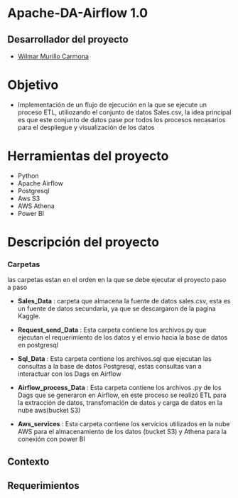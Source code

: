 # Apache-DA-Airflow 1.0 

 

## Desarrollador del proyecto 

- [Wilmar Murillo Carmona](https://github.com/murillowilmar1) 

# Objetivo

- Implementación de un flujo de ejecución en la que se ejecute un proceso ETL, utiliozando el conjunto de datos Sales.csv, la idea principal es que este conjunto de datos pase por todos los procesos necasarios para el despliegue y  visualización de los datos 



# Herramientas del proyecto 
- Python 
- Apache Airflow 
- Postgresql 
- Aws S3 
- AWS Athena 
- Power BI


# Descripción del proyecto  

### Carpetas 
las carpetas estan en el orden en la que se debe ejecutar el proyecto paso a paso

- **Sales_Data** : carpeta que almacena la fuente de datos sales.csv, esta es un fuente de datos  secundaria, ya que se descargaron de la pagina Kaggle. 

- **Request_send_Data** : Esta carpeta contiene los archivos.py que ejecutan el requerimiento de los datos y el envio hacia la base de datos en postgresql

- **Sql_Data** : Esta carpeta contiene los archivos.sql que ejecutan las consultas a la base de datos Postgresql, estas consultas van a interactuar con los Dags en Airflow  

- **Airflow_process_Data** : Esta carpeta contiene los archivos .py de los Dags que se generaron en Airflow, en este proceso se realizó ETL para la extracción de datos, transfomación de datos y carga de datos en la nube aws(bucket S3)


- **Aws_services** : Esta carpeta contiene los servicios utilizados en la nube AWS para el almacenamiento de los datos (bucket S3) y Athena para la conexión con power BI



## Contexto


## Requerimientos 




